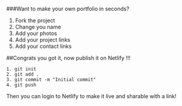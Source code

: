 ###Want to make your own portfolio in seconds?
   1. Fork the project
   2. Change you name
   3. Add your photos
   4. Add your project links
   5. Add your contact links

##Congrats you got it, now publish it on Netlify !!!

    1. git init
    2. git add .
    3. git commit -m "Initial commit"
    4. git push

Then you can login to Netlify to make it live and sharable with a link!

